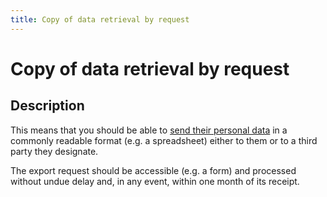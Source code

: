 ```yaml
---
title: Copy of data retrieval by request
---
```

# Copy of data retrieval by request
## Description
This means that you should be able to [send their personal data](https://gdpr.eu/article-20-right-to-data-portability/) in a commonly readable format (e.g. a spreadsheet) either to them or to a third party they designate.

The export request should be accessible (e.g. a form) and processed without undue delay and, in any event, within one month of its receipt.